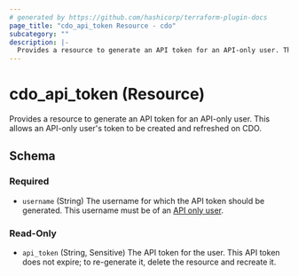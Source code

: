 ```yaml
---
# generated by https://github.com/hashicorp/terraform-plugin-docs
page_title: "cdo_api_token Resource - cdo"
subcategory: ""
description: |-
  Provides a resource to generate an API token for an API-only user. This allows an API-only user's token to be created and refreshed on CDO.
---
```


# cdo_api_token (Resource)

Provides a resource to generate an API token for an API-only user. This allows an API-only user's token to be created and refreshed on CDO.



<!-- schema generated by tfplugindocs -->
## Schema

### Required

- `username` (String) The username for which the API token should be generated. This username must be of an [API only user](https://www.cisco.com/c/en/us/td/docs/security/cdo/managing-ftd-with-cdo/managing-ftd-with-cisco-defense-orchestrator/basics-of-cisco-defense-orchestrator.html?bookSearch=true#Cisco_Task.dita_d5ae397b-5aa5-4de0-82c1-a4aff63c5ba1).

### Read-Only

- `api_token` (String, Sensitive) The API token for the user. This API token does not expire; to re-generate it, delete the resource and recreate it.
